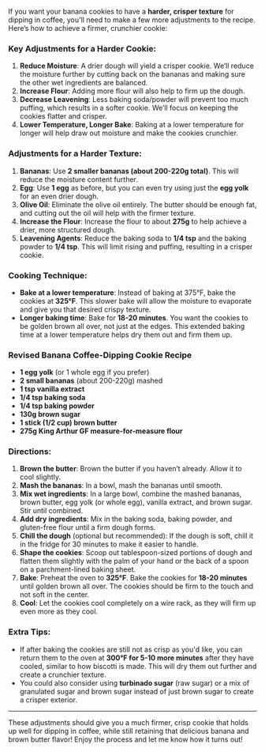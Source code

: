 If you want your banana cookies to have a **harder, crisper texture** for dipping in coffee, you'll need to make a few more adjustments to the recipe. Here’s how to achieve a firmer, crunchier cookie:

### Key Adjustments for a Harder Cookie:
1. **Reduce Moisture**: A drier dough will yield a crisper cookie. We’ll reduce the moisture further by cutting back on the bananas and making sure the other wet ingredients are balanced.
2. **Increase Flour**: Adding more flour will also help to firm up the dough.
3. **Decrease Leavening**: Less baking soda/powder will prevent too much puffing, which results in a softer cookie. We’ll focus on keeping the cookies flatter and crisper.
4. **Lower Temperature, Longer Bake**: Baking at a lower temperature for longer will help draw out moisture and make the cookies crunchier.

### Adjustments for a Harder Texture:
1. **Bananas**: Use **2 smaller bananas (about 200-220g total)**. This will reduce the moisture content further.
2. **Egg**: Use **1 egg** as before, but you can even try using just the **egg yolk** for an even drier dough.
3. **Olive Oil**: Eliminate the olive oil entirely. The butter should be enough fat, and cutting out the oil will help with the firmer texture.
4. **Increase the Flour**: Increase the flour to about **275g** to help achieve a drier, more structured dough.
5. **Leavening Agents**: Reduce the baking soda to **1/4 tsp** and the baking powder to **1/4 tsp**. This will limit rising and puffing, resulting in a crisper cookie.

### Cooking Technique:
- **Bake at a lower temperature**: Instead of baking at 375°F, bake the cookies at **325°F**. This slower bake will allow the moisture to evaporate and give you that desired crispy texture.
- **Longer baking time**: Bake for **18-20 minutes**. You want the cookies to be golden brown all over, not just at the edges. This extended baking time at a lower temperature helps dry them out and firm them up.

### Revised Banana Coffee-Dipping Cookie Recipe

- **1 egg yolk** (or 1 whole egg if you prefer)
- **2 small bananas** (about 200-220g) mashed
- **1 tsp vanilla extract**
- **1/4 tsp baking soda**
- **1/4 tsp baking powder**
- **130g brown sugar**
- **1 stick (1/2 cup) brown butter**
- **275g King Arthur GF measure-for-measure flour**

### Directions:
1. **Brown the butter**: Brown the butter if you haven’t already. Allow it to cool slightly.
2. **Mash the bananas**: In a bowl, mash the bananas until smooth.
3. **Mix wet ingredients**: In a large bowl, combine the mashed bananas, brown butter, egg yolk (or whole egg), vanilla extract, and brown sugar. Stir until combined.
4. **Add dry ingredients**: Mix in the baking soda, baking powder, and gluten-free flour until a firm dough forms.
5. **Chill the dough** (optional but recommended): If the dough is soft, chill it in the fridge for 30 minutes to make it easier to handle.
6. **Shape the cookies**: Scoop out tablespoon-sized portions of dough and flatten them slightly with the palm of your hand or the back of a spoon on a parchment-lined baking sheet.
7. **Bake**: Preheat the oven to **325°F**. Bake the cookies for **18-20 minutes** until golden brown all over. The cookies should be firm to the touch and not soft in the center.
8. **Cool**: Let the cookies cool completely on a wire rack, as they will firm up even more as they cool.

### Extra Tips:
- If after baking the cookies are still not as crisp as you'd like, you can return them to the oven at **300°F for 5-10 more minutes** after they have cooled, similar to how biscotti is made. This will dry them out further and create a crunchier texture.
- You could also consider using **turbinado sugar** (raw sugar) or a mix of granulated sugar and brown sugar instead of just brown sugar to create a crisper exterior.

---

These adjustments should give you a much firmer, crisp cookie that holds up well for dipping in coffee, while still retaining that delicious banana and brown butter flavor! Enjoy the process and let me know how it turns out!